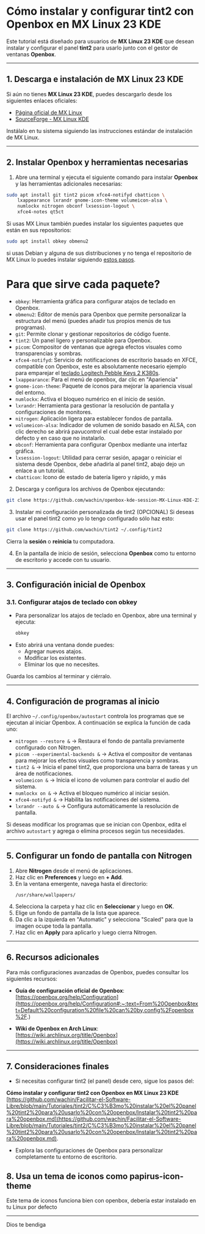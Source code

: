 # **Cómo instalar y configurar tint2 con Openbox en MX Linux 23 KDE**

Este tutorial está diseñado para usuarios de **MX Linux 23 KDE** que desean instalar y configurar el panel **tint2** para usarlo junto con el gestor de ventanas **Openbox**.

---

## **1. Descarga e instalación de MX Linux 23 KDE**

Si aún no tienes **MX Linux 23 KDE**, puedes descargarlo desde los siguientes enlaces oficiales:

- [Página oficial de MX Linux](https://mxlinux.org/download-links/)
- [SourceForge - MX Linux KDE](https://sourceforge.net/projects/mx-linux/files/Final/KDE/)

Instálalo en tu sistema siguiendo las instrucciones estándar de instalación de MX Linux.

---

## **2. Instalar Openbox y herramientas necesarias**

1. Abre una terminal y ejecuta el siguiente comando para instalar **Openbox** y las herramientas adicionales necesarias:
```bash
sudo apt install git tint2 picom xfce4-notifyd cbatticon \
    lxappearance lxrandr gnome-icon-theme volumeicon-alsa \
    numlockx nitrogen obconf lxsession-logout \
    xfce4-notes qt5ct
```
Si usas MX Linux también puedes instalar los siguientes paquetes que están en sus repositorios:

```bash
sudo apt install obkey obmenu2
```

si usas Debian y alguna de sus distribuciones y no tenga el repositorio de MX Linux lo puedes instalar siguiendo [estos pasos](https://facilitarelsoftwarelibre.blogspot.com/2023/11/como-anadir-el-repositorio-de-mx-linux-en-basados-en-debian.html).

# Para que sirve cada paquete?

   - `obkey`: Herramienta gráfica para configurar atajos de teclado en Openbox.
   - `obmenu2`: Editor de menús para Openbox que permite personalizar la estructura del menú (puedes añadir tus propios menús de tus programas).
   - `git`: Permite clonar y gestionar repositorios de código fuente.
   - `tint2`: Un panel ligero y personalizable para Openbox.
   - `picom`: Compositor de ventanas que agrega efectos visuales como transparencias y sombras.
   - `xfce4-notifyd`: Servicio de notificaciones de escritorio basado en XFCE, compatible con Openbox, este es absolutamente necesario ejemplo para emparejar el [teclado Logitech Pebble Keys 2 K380s](https://facilitarelsoftwarelibre.blogspot.com/2025/01/como-emparejar-el-teclado-logitech-pebble-keys-2-k380s-en-mx-linux-23-kde.html).
   - `lxappearance`: Para el menú de openbox, dar clic en "Apariencia"
   - `gnome-icon-theme`: Paquete de íconos para mejorar la apariencia visual del entorno.
   - `numlockx`: Activa el bloqueo numérico en el inicio de sesión.
   - `lxrandr`: Herramienta para gestionar la resolución de pantalla y configuraciones de monitores.
   - `nitrogen`: Aplicación ligera para establecer fondos de pantalla.
   - `volumeicon-alsa`: Indicador de volumen de sonido basado en ALSA, con clic derecho se abrirá pavucontrol el cual debe estar instalado por defecto y en caso que no instalarlo.
   - `obconf`: Herramienta para configurar Openbox mediante una interfaz gráfica.
   - `lxsession-logout`: Utilidad para cerrar sesión, apagar o reiniciar el sistema desde Openbox, debe añadirla al panel tint2, abajo dejo un enlace a un tutorial.
   - `cbatticon`: Icono de estado de batería ligero y rápido, y más

2. Descarga y configura los archivos de Openbox ejecutando:
```bash
git clone https://github.com/wachin/openbox-kde-session-MX-Linux-KDE-23/ ~/.config/openbox
```

3. Instalar mi configuración personalizada de tint2 (OPCIONAL)
Si deseas usar el panel tint2 como yo lo tengo configurado sólo haz esto:
```bash
git clone https://github.com/wachin/tint2 ~/.config/tint2
```

Cierra la **sesión** o **reinicia** tu computadora.

4. En la pantalla de inicio de sesión, selecciona **Openbox** como tu entorno de escritorio y accede con tu usuario.

---

## **3. Configuración inicial de Openbox**

### **3.1. Configurar atajos de teclado con obkey**

- Para personalizar los atajos de teclado en Openbox, abre una terminal y ejecuta:
  ```bash
  obkey
  ```
- Esto abrirá una ventana donde puedes:
  - Agregar nuevos atajos.
  - Modificar los existentes.
  - Eliminar los que no necesites.

Guarda los cambios al terminar y ciérralo.

---

## **4. Configuración de programas al inicio**

El archivo `~/.config/openbox/autostart` controla los programas que se ejecutan al iniciar Openbox. A continuación se explica la función de cada uno:

- `nitrogen --restore &` → Restaura el fondo de pantalla previamente configurado con Nitrogen.
- `picom --experimental-backends &` → Activa el compositor de ventanas para mejorar los efectos visuales como transparencia y sombras.
- `tint2 &` → Inicia el panel tint2, que proporciona una barra de tareas y un área de notificaciones.
- `volumeicon &` → Inicia el icono de volumen para controlar el audio del sistema.
- `numlockx on &` → Activa el bloqueo numérico al iniciar sesión.
- `xfce4-notifyd &` → Habilita las notificaciones del sistema.
- `lxrandr --auto &` → Configura automáticamente la resolución de pantalla.

Si deseas modificar los programas que se inician con Openbox, edita el archivo `autostart` y agrega o elimina procesos según tus necesidades.

---

## **5. Configurar un fondo de pantalla con Nitrogen**

1. Abre **Nitrogen** desde el menú de aplicaciones.
2. Haz clic en **Preferences** y luego en **+ Add**.
3. En la ventana emergente, navega hasta el directorio:
   ```
   /usr/share/wallpapers/
   ```
4. Selecciona la carpeta y haz clic en **Seleccionar** y luego en **OK**.
5. Elige un fondo de pantalla de la lista que aparece.
6. Da clic a la izquierda en "Automatic" y selecciona "Scaled" para que la imagen ocupe toda la pantalla.
7. Haz clic en **Apply** para aplicarlo y luego cierra Nitrogen.

---

## **6. Recursos adicionales**

Para más configuraciones avanzadas de Openbox, puedes consultar los siguientes recursos:

- **Guía de configuración oficial de Openbox**:  
  [https://openbox.org/help/Configuration](https://openbox.org/help/Configuration#:~:text=From%20Openbox&text=Default%20configuration%20file%20can%20by,config%2Fopenbox%2F.)

- **Wiki de Openbox en Arch Linux**:  
  [https://wiki.archlinux.org/title/Openbox](https://wiki.archlinux.org/title/Openbox)

---

## **7. Consideraciones finales**

- Si necesitas configurar tint2 (el panel) desde cero, sigue los pasos del:

**Cómo instalar y configurar tint2 con Openbox en MX Linux 23 KDE**  
[https://github.com/wachin/Facilitar-el-Software-Libre/blob/main/Tutoriales/tint2/C%C3%B3mo%20instalar%20el%20panel%20tint2%20para%20usarlo%20con%20openbox/Instalar%20tint2%20para%20openbox.md](https://github.com/wachin/Facilitar-el-Software-Libre/blob/main/Tutoriales/tint2/C%C3%B3mo%20instalar%20el%20panel%20tint2%20para%20usarlo%20con%20openbox/Instalar%20tint2%20para%20openbox.md).

- Explora las configuraciones de Openbox para personalizar completamente tu entorno de escritorio.

## 8. Usa un tema de iconos como papirus-icon-theme
Este tema de iconos funciona bien con openbox, debería estar instalado en tu Linux por defecto

---

Dios te bendiga

